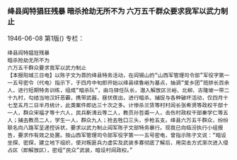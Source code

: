 ### 绛县阎特猖狂残暴  暗杀抢劫无所不为  六万五千群众要求我军以武力制止

1946-06-08
第1版()
专栏：

    绛县阎特猖狂残暴
    暗杀抢劫无所不为
    六万五千群众要求我军以武力制止
    【本报阳城三日电】以陈子文为首的绛县特务活动，在阎锡山的“山西军管理司令部”军役字第一一五号密令（代电）指示下，于四月中旬即开始以绛县续鲁峪为基点，抽调“爱乡团”班排长百余人，进行短期特务训练，组成“暗杀队”，由马铎任队长，潜入解放区兰峪、北柳、古隆坡一带二十九村，勾结当地汉奸恶霸，携带武器，昼伏夜出，进行暗杀、捕捉与各种破坏活动，仅四月十七至五月二日半月统计，此类案件即达三十次之多。计惨杀兰赁等村村闾长张希贤等政权干部十一人，群众宋福才等十六人，民兵靳清云等二人，教员孙哲甫一人，击伤村政权干部秦学仁等五人；捕去教员二人，学生一人，群众九人；抢去牲口三头，步枪五支。绛县六万五千群众，纷纷联名向八路军呈递控诉状，要求以武力制止阎军陈子文部特务暴行。现我已向临汾执行小组报告，要求作有效之处置。按山西军管理司令部军役字第一一五号密电，曾指示陈子文说：“暗设坐探、密探，建立地下组织，使对叛匪兵力虚实及武装多寡彻底了解后，用突击方式渐次进入侵占区（即解放区），密组“民众”武装，暗设村闾政权。”
